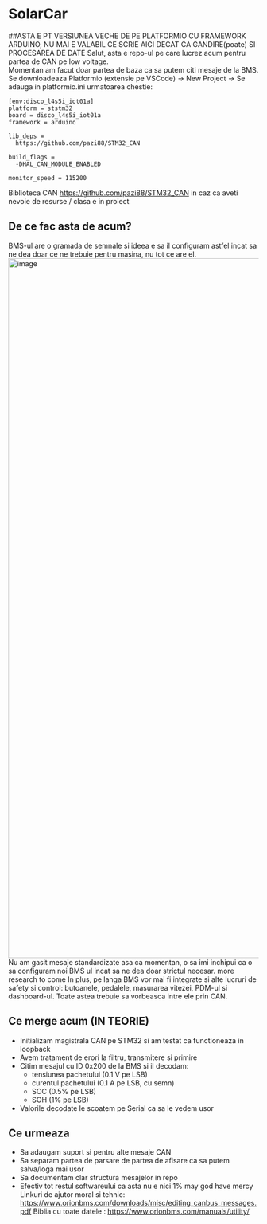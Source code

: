 # SolarCar 
##ASTA E PT VERSIUNEA VECHE DE PE PLATFORMIO CU FRAMEWORK ARDUINO, NU MAI E VALABIL CE SCRIE AICI DECAT CA GANDIRE(poate) SI PROCESAREA DE DATE
Salut, asta e repo-ul pe care lucrez acum pentru partea de CAN pe low voltage.  
Momentan am facut doar partea de baza ca sa putem citi mesaje de la BMS.
Se downloadeaza Platformio (extensie pe VSCode) -> New Project -> Se adauga in platformio.ini urmatoarea chestie:
```
[env:disco_l4s5i_iot01a]
platform = ststm32
board = disco_l4s5i_iot01a
framework = arduino

lib_deps =
  https://github.com/pazi88/STM32_CAN

build_flags = 
  -DHAL_CAN_MODULE_ENABLED

monitor_speed = 115200
```
Biblioteca CAN https://github.com/pazi88/STM32_CAN in caz ca aveti nevoie de resurse / clasa e in proiect

## De ce fac asta de acum?
BMS-ul are o gramada de semnale si ideea e sa il configuram astfel incat sa ne dea doar ce ne trebuie pentru masina, nu tot ce are el.
<img width="3480" height="1405" alt="image" src="https://github.com/user-attachments/assets/5067c58c-e3ee-4f24-b65f-9255a7376679" />
Nu am gasit mesaje standardizate asa ca momentan, o sa imi inchipui ca o sa configuram noi BMS ul incat sa ne dea doar strictul necesar. more research to come
In plus, pe langa BMS vor mai fi integrate si alte lucruri de safety si control: butoanele, pedalele, masurarea vitezei, PDM-ul si dashboard-ul. Toate astea trebuie sa vorbeasca intre ele prin CAN. 


## Ce merge acum (IN TEORIE)
- Initializam magistrala CAN pe STM32 si am testat ca functioneaza in loopback  
- Avem tratament de erori la filtru, transmitere si primire  
- Citim mesajul cu ID 0x200 de la BMS si il decodam:
  - tensiunea pachetului (0.1 V pe LSB)  
  - curentul pachetului (0.1 A pe LSB, cu semn)  
  - SOC (0.5% pe LSB)  
  - SOH (1% pe LSB)  
- Valorile decodate le scoatem pe Serial ca sa le vedem usor  

## Ce urmeaza
- Sa adaugam suport si pentru alte mesaje CAN  
- Sa separam partea de parsare de partea de afisare ca sa putem salva/loga mai usor  
- Sa documentam clar structura mesajelor in repo
- Efectiv tot restul softwareului ca asta nu e nici 1%
  may god have mercy
  Linkuri de ajutor moral si tehnic: https://www.orionbms.com/downloads/misc/editing_canbus_messages.pdf
  Biblia cu toate datele :           https://www.orionbms.com/manuals/utility/
